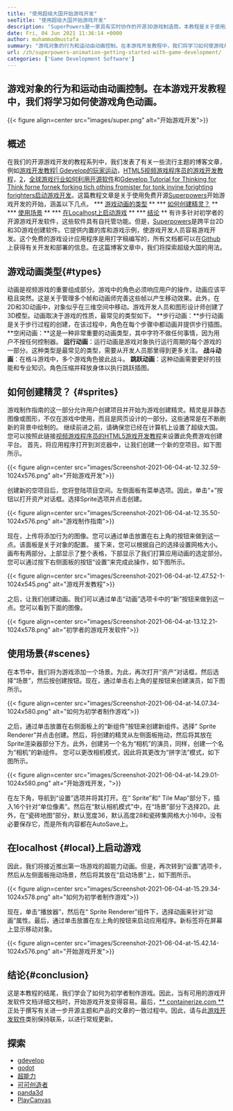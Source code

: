 ```yaml
---
title: "使用超级大国开始游戏开发" 
seoTitle: "使用超级大国开始游戏开发" 
description: "SuperPowers是一家具有实时协作的开源3D游戏制造商。本教程是关于使用超级大国开始游戏开发的开始。" 
date: Fri, 04 Jun 2021 11:36:14 +0000
author: muhammadmustafa
summary: "游戏对象的行为和运动由动画控制。在本游戏开发教程中，我们将学习如何使游戏角色动画。" 
url: /zh/superpowers-animation-getting-started-with-game-development/
categories: ['Game Development Software']
---
```


## 游戏对象的行为和运动由动画控制。在本游戏开发教程中，我们将学习如何使游戏角色动画。

{{< figure align=center src="images/super.png" alt="开始游戏开发">}}


## **概述**
在我们的开源游戏开发的教程系列中，我们发表了有关一些流行主题的博客文章，例如[游戏开发教程| Gdevelop的玩家运动][1]，[HTML5视频游戏程序员的游戏开发教程][2]，[2]，[全球游戏行业如何利用开源软件][3]和[Gdevelop Tutorial for Thinking for Think forne fornek forking tich othins fromister for tonk invine forighting forighters启动游戏开发][4 ]。这篇教程文章是关于使用免费开源[Superpowers][5]开始游戏开发的开始，涵盖以下几点。
  *** [游戏动画的类型][6] **
  *** [如何创建精灵？][7] **
  *** [使用场景][8] **
  *** [在Localhost上启动游戏][9] **
  *** [结论][10] **
有许多针对初学者的开源游戏开发软件，这些软件具有自托管功能。但是，[Superpowers][5]是跨平台2D和3D游戏创建软件。它提供内置的库和游戏示例，使游戏开发人员容易游戏开发。这个免费的游戏设计应用程序是用打字稿编写的，所有文档都可以在[Github][11]上获得有关开发和部署的信息。在这篇博客文章中，我们将探索超级大国的用法。

## 游戏动画类型{#types}
动画是视频游戏的重要组成部分。游戏中的角色必须响应用户的操作，动画应该平稳且突然。这是关于管理多个帧和动画师完善这些帧以产生移动效果。此外，在2D和3D动画中，对象似乎在三维空间中移动。游戏开发人员和图形设计师创建了3D模型。动画取决于游戏的性质，最常见的类型如下。
**步行动画：**步行动画是关于步行过程的创建，在该过程中，角色在每个步骤中都动画并提供步行插图。
**空闲动画：**这是一种非常重要的动画类型，其中字符不做任何事情，因为用户不按任何控制器。
**运行动画**：运行动画是游戏对象执行运行周期的每个游戏的一部分。这种类型是最常见的类型，需要从开发人员那里得到更多关注。
**战斗动画**：在格斗游戏中，多个游戏角色彼此战斗。
**跳跃动画**：这种动画需要更好的技能和专业知识。角色压缩并释放身体以执行跳跃插图。

## 如何创建精灵？ {#sprites}
游戏制作指南的这一部分允许用户创建项目并开始为游戏创建精灵。精灵是非静态图像或图形，不仅在游戏中使用，而且是网页设计的一部分。这些通常是在不断刷新的背景中绘制的。
继续前进之前，请确保您已经在计算机上设置了超级大国。您可以按照此链接[视频游戏程序员的HTML5游戏开发教程][2]来设置此免费游戏创建平台。
首先，将应用程序打开到浏览器中，让我们创建一个新的空项目。如下图所示。

{{< figure align=center src="images/Screenshot-2021-06-04-at-12.32.59-1024x576.png" alt="开始游戏开发">}}

创建新的空项目后，您将登陆项目空间。左侧面板有菜单选项。因此，单击“+”按钮以打开资产对话框。选择Sprite选项并点击创建。

{{< figure align=center src="images/Screenshot-2021-06-04-at-12.35.50-1024x576.png" alt="游戏制作指南">}}

现在，上传将添加行为的图像。您可以通过单击放置在右上角的按钮来做到这一点。该面板是关于对象的配置。
接下来，您可以根据自己的选择设置网格大小。画布有两部分。上部显示了整个表格，下部显示了我们打算应用动画的选定部分。您可以通过按下右侧面板的按钮“设置”来完成此操作，如下图所示。

{{< figure align=center src="images/Screenshot-2021-06-04-at-12.47.52-1-1024x545.png" alt="游戏开发教程">}}

之后，让我们创建动画。我们可以通过单击“动画”选项卡中的“新”按钮来做到这一点。您可以看到下面的图像。

{{< figure align=center src="images/Screenshot-2021-06-04-at-13.12.21-1024x578.png" alt="初学者的游戏开发软件">}}


## 使用场景{#scenes}
在本节中，我们将为游戏添加一个场景。为此，再次打开“资产”对话框，然后选择“场景”，然后按创建按钮。现在，通过单击右上角的星按钮来创建演员，如下图所示。

{{< figure align=center src="images/Screenshot-2021-06-04-at-14.07.34-1024x580.png" alt="如何为初学者制作游戏">}}

之后，通过单击放置在右侧面板上的“新组件”按钮来创建新组件。选择“ Sprite Renderer”并点击创建。然后，将创建的精灵从左侧面板拖动，然后将其放在Sprite渲染器部分下方。此外，创建另一个名为“相机”的演员，同样，创建一个名为“相机”的新组件。
您可以更改相机模式，因此将其更改为“拼字法”模式，如下图所示。

{{< figure align=center src="images/Screenshot-2021-06-04-at-14.29.01-1024x580.png" alt="开始游戏开发，">}}

在左下角，导航到“设置”选项并将其打开。在“ Sprite”和“ Tile Map”部分下，插入16个针对“单位像素”。然后在“默认相机模式”中，在“场景”部分下选择2D。此外，在“瓷砖地图”部分，默认宽度36，默认高度28和瓷砖集网格大小16中。没有必要保存它，而是所有内容都在AutoSave上。

## 在localhost {#local}上启动游戏
因此，我们将接近推出第一场游戏的超能力动画。但是，再次转到“设置”选项卡，然后从左侧面板拖动场景，然后将其放在“启动场景”上，如下图所示。

{{< figure align=center src="images/Screenshot-2021-06-04-at-15.29.34-1024x578.png" alt="如何为初学者制作游戏">}}

现在，单击“播放器”，然后在“ Sprite Renderer”组件下，选择动画来针对“动画”属性。最后，通过单击放置在左上角的按钮来启动应用程序。新标签将在屏幕上显示移动对象。

{{< figure align=center src="images/Screenshot-2021-06-04-at-15.42.14-1024x576.png" alt="开始游戏开发">}}


## 结论{#conclusion}
这是本教程的结尾，我们学会了如何为初学者制作游戏。因此，当有可用的游戏开发软件文档详细文档时，开始游戏开发变得容易。最后，[** containerize.com **][12]正处于撰写有关进一步开源主题和产品的文章的一致过程中。因此，请与此[游戏开发软件][13]类别保持联系，以进行常规更新。

## 探索
  * [gdevelop][14]
  * [godot][15]
  * [超能力][5]
  * [可可创造者][16]
  * [panda3d][17]
  * [PlayCanvas][18]

  
[1]: https://blog.containerize.com/game-development-software/game-development-tutorial-player-movement-in-gdevelop/
[2]: https://blog.containerize.com/2021/05/19/html5-game-development-tutorial-for-video-game-programmers/
[3]: https://blog.containerize.com/game-development-software/how-global-gaming-market-leveraging-open-source-software/
[4]: https://blog.containerize.com/game-development-software/game-development-tutorial-player-movement-in-gdevelop/
[5]: https://products.containerize.com/game-development-software/superpowers/
[6]: #types
[7]: #sprites
[8]: #scenes
[9]: #local
[10]: #Conclusion
[11]: https://github.com/superpowers/superpowers-core
[12]: https://www.containerize.com/
[13]: https://products.containerize.com/game-development-software/
[14]: https://products.containerize.com/game-development-software/gdevelop/
[15]: https://products.containerize.com/game-development-software/godot/
[16]: https://products.containerize.com/game-development-software/cocos-creator/
[17]: https://products.containerize.com/game-development-software/panda3d/
[18]: https://products.containerize.com/game-development-software/playcanvas/
